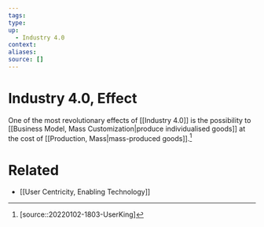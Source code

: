 ```yaml
---
tags:
type:
up:
  - Industry 4.0
context:
aliases:
source: []
---
```


# Industry 4.0, Effect

One of the most revolutionary effects of [[Industry 4.0]] is the possibility to [[Business Model, Mass Customization|produce individualised goods]] at the cost of [[Production, Mass|mass-produced goods]].[^1]

# Related

- [[User Centricity, Enabling Technology]]

[^1]: [source::20220102-1803-UserKing]
